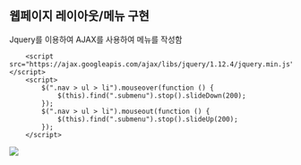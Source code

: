 ## 웹페이지 레이아웃/메뉴 구현

Jquery를 이용하여 AJAX를 사용하여 메뉴를 작성함
```
    <script src="https://ajax.googleapis.com/ajax/libs/jquery/1.12.4/jquery.min.js"></script>
    <script>
        $(".nav > ul > li").mouseover(function () {
            $(this).find(".submenu").stop().slideDown(200);
        });
        $(".nav > ul > li").mouseout(function () {
            $(this).find(".submenu").stop().slideUp(200);
        });
    </script>
```

<img src="/lay1_m1.png">
